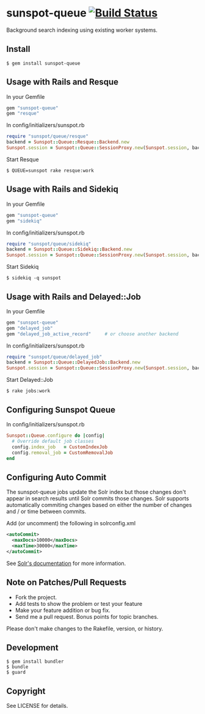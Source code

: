 # sunspot-queue [![Build Status](https://secure.travis-ci.org/gaffneyc/sunspot-queue.png?branch=master)](http://travis-ci.org/gaffneyc/sunspot-queue)

Background search indexing using existing worker systems.

## Install

```console
$ gem install sunspot-queue
```

## Usage with Rails and Resque

In your Gemfile

```ruby
gem "sunspot-queue"
gem "resque"
```

In config/initializers/sunspot.rb

```ruby
require "sunspot/queue/resque"
backend = Sunspot::Queue::Resque::Backend.new
Sunspot.session = Sunspot::Queue::SessionProxy.new(Sunspot.session, backend)
```

Start Resque

```console
$ QUEUE=sunspot rake resque:work
```

## Usage with Rails and Sidekiq

In your Gemfile

```ruby
gem "sunspot-queue"
gem "sidekiq"
```

In config/initializers/sunspot.rb

```ruby
require "sunspot/queue/sidekiq"
backend = Sunspot::Queue::Sidekiq::Backend.new
Sunspot.session = Sunspot::Queue::SessionProxy.new(Sunspot.session, backend)
```

Start Sidekiq

```console
$ sidekiq -q sunspot
```

## Usage with Rails and Delayed::Job 

In your Gemfile

```ruby
gem "sunspot-queue"
gem "delayed_job"
gem "delayed_job_active_record"     # or choose another backend
```

In config/initializers/sunspot.rb

```ruby
require "sunspot/queue/delayed_job"
backend = Sunspot::Queue::DelayedJob::Backend.new
Sunspot.session = Sunspot::Queue::SessionProxy.new(Sunspot.session, backend)
```

Start Delayed::Job

```console
$ rake jobs:work 
```

## Configuring Sunspot Queue

In config/initializers/sunspot.rb

```ruby
Sunspot::Queue.configure do |config|
  # Override default job classes
  config.index_job   = CustomIndexJob
  config.removal_job = CustomRemovalJob
end
```

## Configuring Auto Commit

The sunspot-queue jobs update the Solr index but those changes don't appear in
search results until Solr commits those changes. Solr supports automatically
commiting changes based on either the number of changes and / or time between
commits.

Add (or uncomment) the following in solrconfig.xml

```xml
<autoCommit>
  <maxDocs>10000</maxDocs>
  <maxTime>30000</maxTime>
</autoCommit>
```

See [Solr's documentation](http://wiki.apache.org/solr/SolrConfigXml#Update_Handler_Section) for more information.

## Note on Patches/Pull Requests

* Fork the project.
* Add tests to show the problem or test your feature
* Make your feature addition or bug fix.
* Send me a pull request. Bonus points for topic branches.

Please don't make changes to the Rakefile, version, or history.

## Development

```console
$ gem install bundler
$ bundle
$ guard
```

## Copyright

See LICENSE for details.
